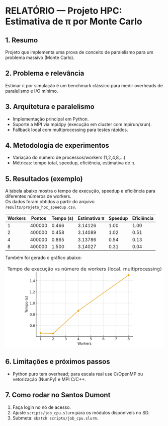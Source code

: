 # RELATÓRIO — Projeto HPC: Estimativa de π por Monte Carlo

## 1. Resumo
Projeto que implementa uma prova de conceito de paralelismo para um problema massivo (Monte Carlo).

## 2. Problema e relevância
Estimar π por simulação é um benchmark clássico para medir overheads de paralelismo e I/O mínimo.

## 3. Arquitetura e paralelismo
- Implementação principal em Python.
- Suporte a MPI via mpi4py (execução em cluster com mpirun/srun).
- Fallback local com multiprocessing para testes rápidos.

## 4. Metodologia de experimentos
- Variação do número de processos/workers (1,2,4,8,...)
- Métricas: tempo total, speedup, eficiência, estimativa de π.

## 5. Resultados (exemplo)

A tabela abaixo mostra o tempo de execução, speedup e eficiência para diferentes números de workers.  
Os dados foram obtidos a partir do arquivo `results/projeto_hpc_speedup.csv`.

| Workers | Pontos  | Tempo (s) | Estimativa π | Speedup | Eficiência |
|---------|---------|-----------|--------------|---------|------------|
| 1       | 400000  | 0.466     | 3.14126      | 1.00    | 1.00       |
| 2       | 400000  | 0.458     | 3.14089      | 1.02    | 0.51       |
| 4       | 400000  | 0.865     | 3.13786      | 0.54    | 0.13       |
| 8       | 400000  | 1.500     | 3.14027      | 0.31    | 0.04       |

Também foi gerado o gráfico abaixo:

![Tempo de execução vs número de workers](../results/projeto_hpc_time.png)

## 6. Limitações e próximos passos
- Python puro tem overhead; para escala real use C/OpenMP ou vetorização (NumPy) e MPI C/C++.

## 7. Como rodar no Santos Dumont
1. Faça login no nó de acesso.
2. Ajuste `scripts/job_cpu.slurm` para os módulos disponíveis no SD.
3. Submeta: `sbatch scripts/job_cpu.slurm`.

